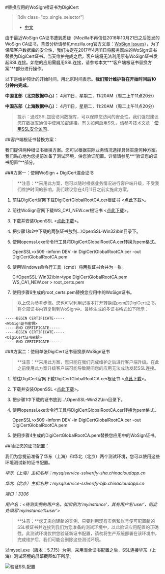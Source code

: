 <properties linkid="" urlDisplayName="" pageTitle="如何如何替换WoSign根证书" metaKeywords="Azure 云，技术文档，文档与资源，MySQL,数据库，连接池,SSL安全访问，connection pool, Azure MySQL, MySQL PaaS,Azure MySQL PaaS, Azure MySQL Service, Azure RDS" description="本文介绍如何将应用的WoSign根证书替换为DigiCert根证书。" metaCanonical="" services="MySQL" documentationCenter="Services" title="" authors="" solutions="" manager="" editor="" />

#替换应用的WoSign根证书为DigiCert
> [!div class="op_single_selector"]
> * [中文](./mysql-database-wosign-digicert-rotate.md)

<tags ms.service="mysql" ms.date="3/8/2017" wacn.date="3/8/2017" wacn.lang="cn" />

由于最近WoSign CA证书遭到质疑（Mozilla不再信任2016年10月21日之后签发的WoSign CA证书，背景分析请参见mozilla.org官方文章：[WoSign Issues](https://wiki.mozilla.org/CA:WoSign_Issues)），为了保障客户数据库的安全性，我们决定在2017年4月11日将服务器端的WoSign证书替换为DigiCert证书。当天维护完成之后，客户端将无法利用原有WoSign证书发起SSL连接。如您的应用需启用SSL连接，请参考本文**“客户端根证书替换方案”**部分进行操作。

以下是维护预计的开始时间，用北京时间表示。**我们预计维护将在开始时间后10分钟内完成。**

**中国北部（北京数据中心）：**	4月11日，星期二，11:20AM（周二上午11点20分）

**中国东部（上海数据中心）：**	4月11日，星期二，11:20AM（周二上午11点20分）

>提示：通过SSL加密访问数据库，可以保障您访问的安全性。我们强烈建议您在数据库通信中使用加密连接。有关如何启用SSL，请参考技术文章：[使用SSL安全访问](./mysql-database-ssl-connection.md)。

##客户端根证书替换方案：

我们提供两种根证书替换方案。您可以根据实际业务情况选择具体实施何种方案。我们贴心地为您提前准备了测试环境，供您验证配置。详情请参见**“验证您的证书配置”**部分。

###方案一：使用WoSign + DigiCert混合证书

>**注意：**采用此方案，您可以随时根据业务情况进行客户端升级，不受我们维护时间的影响。我们建议您在4月11日之前实施此方案。

1. 前往DigiCert官网下载DigiCertGlobalRootCA.cer根证书 <[点此下载](https://www.digicert.com/CACerts/DigiCertGlobalRootCA.crt)>。

2. 前往WoSign官网下载WS_CA1_NEW.cer根证书 <[点此下载](https://www.wosign.com/Root/WS_CA1_NEW.crt)>。

3. 下载并安装OpenSSL <[点此下载](http://slproweb.com/download/Win32OpenSSL_Light-1_1_0e.exe)>。

4. 把步骤1和2中下载的两张证书放到…\OpenSSL-Win32\bin目录下。

5. 使用openssl.exe命令行工具将DigiCertGlobalRootCA.cer转换为pem格式。

    OpenSSL>x509 -inform DEV -in DigiCertGlobalRootCA.cer -out DigiCertGlobalRootCA.pem

6. 使用Windows命令行工具（cmd）将两张证书合并为一张。

    C:\OpenSSL-Win32\bin>type DigiCertGlobalRootCA.pem WS_CA1_NEW.cer > root_certs.pem

7. 使用步骤6生成的root_certs.pem替换您应用中的WoSign证书。

>以上仅为参考步骤。您也可以利用记事本打开转换成pem的DigiCert证书，将全部证书内容复制到WoSign中。最终生成的多证书格式如下所示：

```
-----BEGIN CERTIFICATE-----
<WoSign证书密钥>
-----END CERTIFICATE-----
-----BEGIN CERTIFICATE-----
<DigiCert证书密钥>
-----END CERTIFICATE-----
```

###方案二：使用单张DigiCert证书替换原WoSign证书

>**注意：**采用此方案，您只能在我们完成维护之后进行客户端升级。在此之前使用此方案升级客户端可能导致期间您的应用无法成功发起SSL连接。

1. 前往DigiCert官网下载DigiCertGlobalRootCA.cer根证书 <[点此下载](https://www.digicert.com/CACerts/DigiCertGlobalRootCA.crt)>。

2. 下载并安装OpenSSL <[点此下载](http://slproweb.com/download/Win32OpenSSL_Light-1_1_0e.exe)>。

3. 把步骤1中下载的证书放到…\OpenSSL-Win32\bin目录下。

4. 使用openssl.exe命令行工具将DigiCertGlobalRootCA.cer转换为pem格式。

    OpenSSL>x509 -inform DEV -in DigiCertGlobalRootCA.cer -out DigiCertGlobalRootCA.pem

5. 使用步骤4生成的DigiCertGlobalRootCA.pem替换您应用中的WoSign证书。

##验证您的证书配置：

我们为您提前准备了华东（上海）和华北（北京）两个测试环境，您可以使用这些环境测试新的证书配置。

*华东（上海）主机名称：mysqlservice-sslverify-sha.chinacloudapp.cn*

*华北（北京）主机名称：mysqlservice-sslverify-bjb.chinacloudapp.cn*

*端口：3306*

*用户名：<待测实例的用户名，如实例为’myinstance’，其有用户名’user’，则此处填写’myinstance%user’>*

>**注意：**您无需创建新的实例，只要利用现有实例和账号便可配置新的SSL根证书并连接到我们为您准备的测试环境中，以此验证应用配置的正确性。此测试环境仅供您验证新证书配置，请勿将生产系统部署在该环境中。完成维护后，我们可能会删除这些测试环境。

以mysql.exe（版本：5.7.15）为例，采用混合证书配置之后，SSL连接华东（上海）测试环境的屏幕截图如下所示。

![验证SSL配置][1]

<!--Image references-->

[1]: ./media/mysql-database-wosign-digicert-rotate/validating.png
